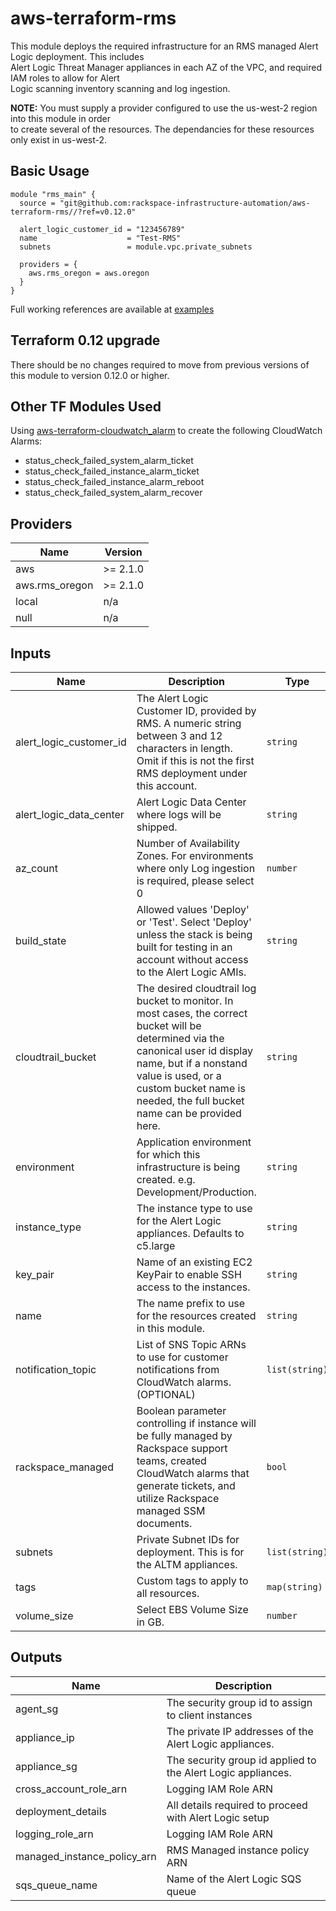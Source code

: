 # aws-terraform-rms

This module deploys the required infrastructure for an RMS managed Alert Logic deployment.  This includes  
Alert Logic Threat Manager appliances in each AZ of the VPC, and required IAM roles to allow for Alert  
Logic scanning inventory scanning and log ingestion.

**NOTE:** You must supply a provider configured to use the us-west-2 region into this module in order  
to create several of the resources.  The dependancies for these resources only exist in us-west-2.

## Basic Usage

```HCL
module "rms_main" {
  source = "git@github.com:rackspace-infrastructure-automation/aws-terraform-rms//?ref=v0.12.0"

  alert_logic_customer_id = "123456789"
  name                    = "Test-RMS"
  subnets                 = module.vpc.private_subnets

  providers = {
    aws.rms_oregon = aws.oregon
  }
}
```

Full working references are available at [examples](examples)

## Terraform 0.12 upgrade

There should be no changes required to move from previous versions of this module to version 0.12.0 or higher.

## Other TF Modules Used  
Using [aws-terraform-cloudwatch\_alarm](https://github.com/rackspace-infrastructure-automation/aws-terraform-cloudwatch_alarm) to create the following CloudWatch Alarms:
- status\_check\_failed\_system\_alarm\_ticket
- status\_check\_failed\_instance\_alarm\_ticket
- status\_check\_failed\_instance\_alarm\_reboot
- status\_check\_failed\_system\_alarm\_recover

## Providers

| Name | Version |
|------|---------|
| aws | >= 2.1.0 |
| aws.rms\_oregon | >= 2.1.0 |
| local | n/a |
| null | n/a |

## Inputs

| Name | Description | Type | Default | Required |
|------|-------------|------|---------|:-----:|
| alert\_logic\_customer\_id | The Alert Logic Customer ID, provided by RMS. A numeric string between 3 and 12 characters in length. Omit if this is not the first RMS deployment under this account. | `string` | `""` | no |
| alert\_logic\_data\_center | Alert Logic Data Center where logs will be shipped. | `string` | `"US"` | no |
| az\_count | Number of Availability Zones. For environments where only Log ingestion is required, please select 0 | `number` | `2` | no |
| build\_state | Allowed values 'Deploy' or 'Test'.  Select 'Deploy' unless the stack is being built for testing in an account without access to the Alert Logic AMIs. | `string` | `"Deploy"` | no |
| cloudtrail\_bucket | The desired cloudtrail log bucket to monitor.  In most cases, the correct bucket will be determined via the canonical user id display name, but if a nonstand value is used, or a custom bucket name is needed, the full bucket name can be provided here. | `string` | `""` | no |
| environment | Application environment for which this infrastructure is being created. e.g. Development/Production. | `string` | `"Production"` | no |
| instance\_type | The instance type to use for the Alert Logic appliances.  Defaults to c5.large | `string` | `"c5.large"` | no |
| key\_pair | Name of an existing EC2 KeyPair to enable SSH access to the instances. | `string` | `""` | no |
| name | The name prefix to use for the resources created in this module. | `string` | n/a | yes |
| notification\_topic | List of SNS Topic ARNs to use for customer notifications from CloudWatch alarms. (OPTIONAL) | `list(string)` | `[]` | no |
| rackspace\_managed | Boolean parameter controlling if instance will be fully managed by Rackspace support teams, created CloudWatch alarms that generate tickets, and utilize Rackspace managed SSM documents. | `bool` | `true` | no |
| subnets | Private Subnet IDs for deployment. This is for the ALTM appliances. | `list(string)` | n/a | yes |
| tags | Custom tags to apply to all resources. | `map(string)` | `{}` | no |
| volume\_size | Select EBS Volume Size in GB. | `number` | `50` | no |

## Outputs

| Name | Description |
|------|-------------|
| agent\_sg | The security group id to assign to client instances |
| appliance\_ip | The private IP addresses of the Alert Logic appliances. |
| appliance\_sg | The security group id applied to the Alert Logic appliances. |
| cross\_account\_role\_arn | Logging IAM Role ARN |
| deployment\_details | All details required to proceed with Alert Logic setup |
| logging\_role\_arn | Logging IAM Role ARN |
| managed\_instance\_policy\_arn | RMS Managed instance policy ARN |
| sqs\_queue\_name | Name of the Alert Logic SQS queue |

